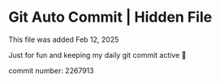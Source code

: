 # Git Auto Commit | Hidden File

This file was added Feb 12, 2025

Just for fun and keeping my daily git commit active 🤪

commit number: 2267913
